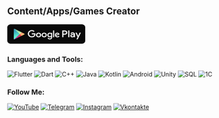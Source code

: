 
## Content/Apps/Games Creator

<a href="https://play.google.com/store/apps/dev?id=8534935420746865475" target="_blank">
  <img src="https://github.com/saltario/saltario/blob/main/assets/google_play.png" alt="GooglePlay" width="180"/>
</a>

### Languages and Tools:

![Flutter](https://img.shields.io/badge/Flutter-090909?style=for-the-badge&logo=flutter&logoColor=47C5FB)
![Dart](https://img.shields.io/badge/-Dart-090909?style=for-the-badge&logo=dart&logoColor=097CDB)
![C++](https://img.shields.io/badge/-C++-090909?style=for-the-badge&logo=C%2b%2b&logoColor=6296CC)
![Java](https://img.shields.io/badge/-Java-090909?style=for-the-badge&logo=Java&logoColor=E69323)
![Kotlin](https://img.shields.io/badge/-Kotlin-090909?style=for-the-badge&logo=Kotlin&logoColor=AC23E6)
![Android](https://img.shields.io/badge/-Android-090909?style=for-the-badge&logo=Android&logoColor=33D92E)
![Unity](https://img.shields.io/badge/-Unity-090909?style=for-the-badge&logo=Unity&logoColor=00000)
![SQL](https://img.shields.io/badge/-SQL-090909?style=for-the-badge&logo=SQL&logoColor=00000)
![1C](https://img.shields.io/badge/-1C-090909?style=for-the-badge&logo=1c&logoColor=00000)

### Follow Me:
[![YouTube](https://img.shields.io/badge/-YouTube-090909?style=for-the-badge&logo=YouTube&logoColor=FF0000)](https://www.youtube.com/channel/UCOrpFohs9Gnm17r2YjNvVzg/)
[![Telegram](https://img.shields.io/badge/-Telegram-090909?style=for-the-badge&logo=telegram&logoColor=27A0D9)](https://t.me/saltario)
[![Instagram](https://img.shields.io/badge/-Instagram-090909?style=for-the-badge&logo=instagram&logoColor=B4068E)](https://www.instagram.com/the.red.pro)
[![Vkontakte](https://img.shields.io/badge/-Vkontakte-090909?style=for-the-badge&logo=Vk&logoColor=4F7DB3)](https://vk.com/vadimshaulsky)
